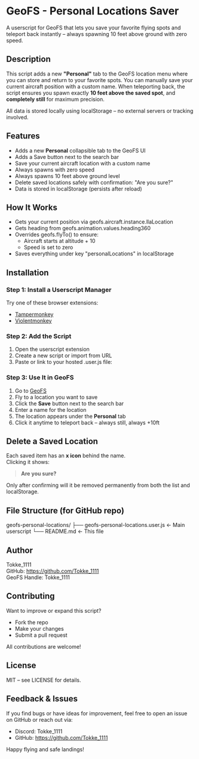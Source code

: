 # GeoFS - Personal Locations Saver

A userscript for GeoFS that lets you save your favorite flying spots and teleport back instantly – always spawning 10 feet above ground with zero speed.

## Description

This script adds a new **"Personal"** tab to the GeoFS location menu where you can store and return to your favorite spots. You can manually save your current aircraft position with a custom name. When teleporting back, the script ensures you spawn exactly **10 feet above the saved spot**, and **completely still** for maximum precision.

All data is stored locally using localStorage – no external servers or tracking involved.

## Features

- Adds a new **Personal** collapsible tab to the GeoFS UI
- Adds a Save button next to the search bar
- Save your current aircraft location with a custom name
- Always spawns with zero speed
- Always spawns 10 feet above ground level
- Delete saved locations safely with confirmation: "Are you sure?"
- Data is stored in localStorage (persists after reload)

## How It Works

- Gets your current position via geofs.aircraft.instance.llaLocation
- Gets heading from geofs.animation.values.heading360
- Overrides geofs.flyTo() to ensure:
  - Aircraft starts at altitude + 10
  - Speed is set to zero
- Saves everything under key "personalLocations" in localStorage

## Installation

### Step 1: Install a Userscript Manager  
Try one of these browser extensions:
- [Tampermonkey](https://www.tampermonkey.net/ )
- [Violentmonkey](https://violentmonkey.github.io/ )

### Step 2: Add the Script  
1. Open the userscript extension
2. Create a new script or import from URL
3. Paste or link to your hosted .user.js file:

### Step 3: Use It in GeoFS  
1. Go to [GeoFS](https://geo-fs.com/geofs.php )
2. Fly to a location you want to save
3. Click the **Save** button next to the search bar
4. Enter a name for the location
5. The location appears under the **Personal** tab
6. Click it anytime to teleport back – always still, always +10ft

## Delete a Saved Location

Each saved item has an **x icon** behind the name.  
Clicking it shows:

> **Are you sure?**

Only after confirming will it be removed permanently from both the list and localStorage.

## File Structure (for GitHub repo)

geofs-personal-locations/
├── geofs-personal-locations.user.js   ← Main userscript
└── README.md                          ← This file

## Author

Tokke_1111  
GitHub: https://github.com/Tokke_1111   
GeoFS Handle: Tokke_1111

## Contributing

Want to improve or expand this script?

- Fork the repo
- Make your changes
- Submit a pull request

All contributions are welcome!

## License

MIT – see LICENSE for details.

## Feedback & Issues

If you find bugs or have ideas for improvement, feel free to open an issue on GitHub or reach out via:

- Discord: Tokke_1111
- GitHub: https://github.com/Tokke_1111 

Happy flying and safe landings!
